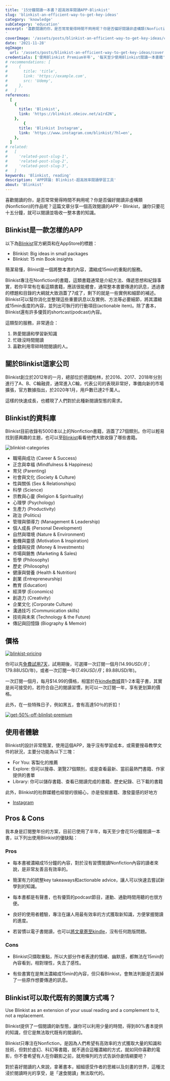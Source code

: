 ```yaml
---
title: '15分鐘閱讀一本書？超高效率閱讀APP-Blinkist'
slug: 'blinkist-an-efficient-way-to-get-key-ideas'
category: 'knowledge'
subCategory: 'education'
excerpt: '喜歡閱讀的你，是否常常覺得時間不夠用呢？你是否偏好閱讀非虛構類(Nonfiction)的作品呢？這篇文章分享一個高效閱讀的APP - Blinkist，讓你只要花十五分鐘，就可以閱讀並吸收一整本書的知識。
'
coverImage: '/assets/posts/blinkist-an-efficient-way-to-get-key-ideas/cover.jpg'
date: '2021-11-28'
ogImage:
  url: '/assets/posts/blinkist-an-efficient-way-to-get-key-ideas/cover.jpg'
credentials: ['使用Blinkist Premium半年', '每天至少使用Blinkist閱讀一本書籍', '3+ Blinkist用戶訪談']
# recommendations: [
#     {
#       title: 'title',
#       link: 'https://example.com',
#       src: 'Udemy',
#     },
#   ]
references:
  [
    {
      title: 'Blinkist',
      link: 'https://blinkist.o6eiov.net/a1rd2N',
    },
        {
      title: 'Blinkist Instagram',
      link: 'https://www.instagram.com/blinkist/?hl=en',
    },
  ]
# related:
#   [
#     'related-post-slug-1',
#     'related-post-slug-2',
#     'related-post-slug-3',
#   ]
keywords: 'Blinkist, reading'
description: 'APP評論: Blinkist-超高效率閱讀學習工具'
about: 'Blinkist'
---
```


<!-- zh-TW -->

喜歡閱讀的你，是否常常覺得時間不夠用呢？你是否偏好閱讀非虛構類(Nonfiction)的作品呢？這篇文章分享一個高效閱讀的APP - Blinkist，讓你只要花十五分鐘，就可以閱讀並吸收一整本書的知識。

## Blinkist是一款怎樣的APP

以下為[Blinkist](https://blinkist.o6eiov.net/a1rd2N)官方網頁和在AppStore的標題：

* Blinkist: Big ideas in small packages
* Blinkist: 15 min Book insights

簡潔易懂，Blinist是一個將整本書的內容，濃縮成15min的重點的服務。

Blinkist專注在Nonfiction的書籍，這類書籍通常是介紹方法、傳遞思想和紀錄事實，若你平常有在看這類書籍，應該很能體會，通常整本書要傳達的訊息，透過書的標題和目錄的大綱就大致涵蓋了7成了，剩下的就是一些實例和細節的補述。Blinkist可以幫你消化並整理這些重要訊息以及實例、方法等必要細節，將其濃縮成15min長度的內容，並列出可執行的行動項目(actionable item)。除了書本，Blinkist還有許多優質的shortcast(podcast)內容。

這類型的服務，非常適合：

1. 熱愛閱讀和學習新知識
2. 忙碌沒時間閱讀
3. 喜歡利用零碎時間閱讀的人。

## 關於Blinkist這家公司

Blinkist創立於2012年的一月，總部位於德國柏林，於2016、2017、2018年分別進行了A、B、C輪融資，通常進入C輪，代表公司的表現非常好，準備向新的市場擴張，官方數據指出，於2020年1月，用戶數已達2千萬人。

這樣的快速成長，也體現了人們對於此種新閱讀型態的需求。

## Blinkist的資料庫

Blinkist目前收錄有5000本以上的Nonfiction書籍，涵蓋了27個類別。你可以輕易找到感興趣的主題，也可以至[Blinkist](https://blinkist.o6eiov.net/gbadgg)看看他們大致收錄了哪些書籍。

![blinkist-categories](https://i.imgur.com/0Cj9mn8.png)

* 職場與成功 (Career & Success)
* 正念與幸福 (Mindfulness & Happiness)
* 育兒 (Parenting)
* 社會與文化 (Society & Culture)
* 性與關係 (Sex & Relationships)
* 科學 (Science)
* 宗教與心靈 (Religion & Spirituality)
* 心理學 (Psychology)
* 生產力 (Productivity)
* 政治 (Politics)
* 管理與領導力 (Management & Leadership)
* 個人成長 (Personal Development)
* 自然與環境 (Nature & Environment)
* 動機與靈感 (Motivation & Inspiration)
* 金錢與投資 (Money & Investments)
* 市場與銷售 (Marketing & Sales)
* 哲學 (Philosophy)
* 歷史 (Philosophy)
* 健康與營養 (Health & Nutrition)
* 創業 (Entrepreneurship)
* 教育 (Education)
* 經濟學 (Economics)
* 創造力 (Creativity)
* 企業文化 (Corporate Culture)
* 溝通技巧 (Communication skills)
* 技術與未來 (Technology & the Future)
* 傳記與回憶錄 (Biography & Memoir)

## 價格

[![blinkist-pricing](https://i.imgur.com/TzYuxvo.png)](https://blinkist.o6eiov.net/oeod0o)

你可以先[免費試用7天](https://blinkist.o6eiov.net/a1rd2N)，試用期後，可選擇一次訂閱一個月($14.99USD/月；$179.88USD/年)，或者一次訂閱一年($7.49USD/月；$89.88USD/年)。

一次訂閱一個月，每月$14.99的價格，相當於在[kindle商城](https://www.amazon.com/Kindle-Store/b?ie=UTF8&node=133140011)買1-2本電子書，其實是尚可接受的，若符合自己的閱讀習慣，則可以一次訂閱一年，享有更划算的價格。

此外，在一些特殊日子，例如黑五，會有高達50％的折扣！

[![get-50%-off-blinlist-premium](https://i.imgur.com/lyArJQZ.png)](https://blinkist.o6eiov.net/a1rd2N)

## 使用者體驗

Blinkist的設計非常簡潔，使用這個APP，幾乎沒有學習成本，或需要搜尋教學文件的狀況，主要分功能為以下三塊：

* For You: 客製化的推薦
* Explore: 你可以搜尋、瀏覽27個類別，或是查看最新、當前最熱門書籍、作家提供的書單
* Library: 你可以儲存書籍、查看已閱讀完成的書籍、歷史紀錄、已下載的書籍

此外，Blinkist的社群媒體也經營的很細心，亦是發掘書籍、激發靈感的好地方

* [Instagram](https://www.instagram.com/blinkist/?hl=en)

## Pros & Cons

我本身是訂閱整年份的方案，目前已使用了半年，每天至少會花15分鐘閱讀一本書，以下列出使用Blinkist的優缺點：

### Pros

* 每本書被濃縮成15分鐘的內容，對於沒有習慣閱讀Nonfiction內容的讀者來說，是非常友善且有效率的。

* 簡潔有力的統整key takeaways和actionable advice，讓人可以快速去嘗試新學到的知識。

* 每本書都是有聲書，也有優質的podcast節目，運動、通勤時間用聽的也很方便。

* 良好的使用者體驗，專注在讓人用最有效率的方式獲取新知識，方便掌握閱讀的進度。

* 若習慣以電子書閱讀，也可以[將文章寄至kindle](https://blinkist.o6eiov.net/zandr0)，沒有任何跑版問題。

### Cons

* Blinkist只擷取重點，所以大部分作者表達的情緒、幽默感，都無法在15min的內容看到，相對理性，失去了感性。

* 有些書實在是無法濃縮成15min的內容，但只看Blinkist，會無法判斷是否漏掉了一些原作想要傳達的訊息。

## Blinkist可以取代既有的閱讀方式嗎？

Use Blinkist as an extension of your usual reading and a complement to it, not a replacement.

Blinkist提供了一個閱讀的新型態，讓你可以利用少量的時間，得到80%書本提供的知識，但它是無法取代既有的閱讀的。

Blinkist只專注在Nonfiction，是因為人們希望有高效率的方式獲取大量的知識和技術，但對於虛幻、科幻等書籍，就不適合這種濃縮的方式，就如同你喜歡的電影，你不會希望有人在你觀影之前，就用條列的方式告訴你劇情綱要吧？

對於喜好閱讀的人來說，拿著書本，細細感受作者的思維以及刻畫的世界，這種沈浸於閱讀時光的享受，是「速食閱讀」無法取代的。
